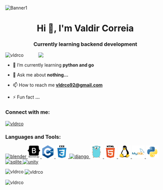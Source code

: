 ![Banner1](https://github.com/vldrco/vldrco/assets/90654731/5a057a6c-022b-4ee4-99bb-82ea6b5db292)
<h1 align="center">Hi 👋, I'm Valdir Correia</h1>
<h3 align="center">Currently learning backend development</h3>
<img align="right" width="400" src="https://cdnb.artstation.com/p/assets/images/images/030/555/445/original/runny-run-homegiffy.gif?1600953104&dl=1">

<p align="left"> <img src="https://komarev.com/ghpvc/?username=vldrco&label=Profile%20views&color=0e75b6&style=flat" alt="vldrco" /> </p>

- 🌱 I’m currently learning **python and go**

- 💬 Ask me about **nothing...**

- 📫 How to reach me **vldrco92@gmail.com**

- ⚡ Fun fact **...**

<h3 align="left">Connect with me:</h3>
<p align="left">
<a href="https://instagram.com/vldrco" target="blank"><img align="center" src="https://raw.githubusercontent.com/rahuldkjain/github-profile-readme-generator/master/src/images/icons/Social/instagram.svg" alt="vldrco" height="30" width="40" /></a>
</p>

<h3 align="left">Languages and Tools:</h3>
<p align="left"> <a href="https://www.blender.org/" target="_blank" rel="noreferrer"> <img src="https://download.blender.org/branding/community/blender_community_badge_white.svg" alt="blender" width="40" height="40"/> </a> <a href="https://getbootstrap.com" target="_blank" rel="noreferrer"> <img src="https://raw.githubusercontent.com/devicons/devicon/master/icons/bootstrap/bootstrap-plain-wordmark.svg" alt="bootstrap" width="40" height="40"/> </a> <a href="https://www.w3schools.com/cpp/" target="_blank" rel="noreferrer"> <img src="https://raw.githubusercontent.com/devicons/devicon/master/icons/cplusplus/cplusplus-original.svg" alt="cplusplus" width="40" height="40"/> </a> <a href="https://www.w3schools.com/css/" target="_blank" rel="noreferrer"> <img src="https://raw.githubusercontent.com/devicons/devicon/master/icons/css3/css3-original-wordmark.svg" alt="css3" width="40" height="40"/> </a> <a href="https://www.djangoproject.com/" target="_blank" rel="noreferrer"> <img src="https://cdn.worldvectorlogo.com/logos/django.svg" alt="django" width="40" height="40"/> </a> <a href="https://golang.org" target="_blank" rel="noreferrer"> <img src="https://raw.githubusercontent.com/devicons/devicon/master/icons/go/go-original.svg" alt="go" width="40" height="40"/> </a> <a href="https://www.w3.org/html/" target="_blank" rel="noreferrer"> <img src="https://raw.githubusercontent.com/devicons/devicon/master/icons/html5/html5-original-wordmark.svg" alt="html5" width="40" height="40"/> </a> <a href="https://www.linux.org/" target="_blank" rel="noreferrer"> <img src="https://raw.githubusercontent.com/devicons/devicon/master/icons/linux/linux-original.svg" alt="linux" width="40" height="40"/> </a> <a href="https://www.mysql.com/" target="_blank" rel="noreferrer"> <img src="https://raw.githubusercontent.com/devicons/devicon/master/icons/mysql/mysql-original-wordmark.svg" alt="mysql" width="40" height="40"/> </a> <a href="https://www.python.org" target="_blank" rel="noreferrer"> <img src="https://raw.githubusercontent.com/devicons/devicon/master/icons/python/python-original.svg" alt="python" width="40" height="40"/> </a> <a href="https://www.sqlite.org/" target="_blank" rel="noreferrer"> <img src="https://www.vectorlogo.zone/logos/sqlite/sqlite-icon.svg" alt="sqlite" width="40" height="40"/> </a> <a href="https://unity.com/" target="_blank" rel="noreferrer"> <img src="https://www.vectorlogo.zone/logos/unity3d/unity3d-icon.svg" alt="unity" width="40" height="40"/> </a> </p>

<p><img align="left" src="https://github-readme-stats.vercel.app/api/top-langs?username=vldrco&show_icons=true&locale=en&layout=compact" alt="vldrco" /></p>

<p>&nbsp;<img align="center" src="https://github-readme-stats.vercel.app/api?username=vldrco&show_icons=true&locale=en" alt="vldrco" /></p>

<p><img align="center" src="https://github-readme-streak-stats.herokuapp.com/?user=vldrco&" alt="vldrco" /></p>

<!---
vldrco/vldrco is a ✨ special ✨ repository because its `README.md` (this file) appears on your GitHub profile.
You can click the Preview link to take a look at your changes.
--->
